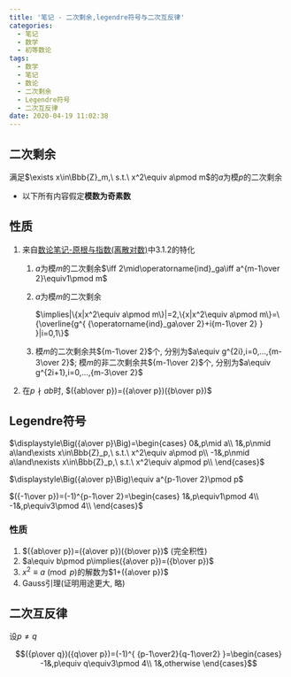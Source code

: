 ```yaml
---
title: '笔记 - 二次剩余,legendre符号与二次互反律'
categories:
  - 笔记
  - 数学
  - 初等数论
tags:
  - 数学
  - 笔记
  - 数论
  - 二次剩余
  - Legendre符号
  - 二次互反律
date: 2020-04-19 11:02:38
---
```


## 二次剩余

满足$\exists x\in\Bbb{Z}_m,\ s.t.\ x^2\equiv a\pmod m$的$a$为模$p$的二次剩余

- 以下所有内容假定**模数为奇素数**

<!--more-->

## 性质

1. 来自[数论笔记-原根与指数(离散对数)](../primitive-root-and-discrete-logarithm)中3.1.2的特化
   1. $a$为模$m$的二次剩余$\iff 2\mid\operatorname{ind}_ga\iff a^{m-1\over 2}\equiv1\pmod m$
   1. $a$为模$m$的二次剩余  

      $\implies|\{x|x^2\equiv a\pmod m\}|=2,\{x|x^2\equiv a\pmod m\}=\{\overline{g^{ {\operatorname{ind}_ga\over 2}+i{m-1\over 2} } }|i=0,1\}$
   1. 模$m$的二次剩余共${m-1\over 2}$个, 分别为$a\equiv g^{2i},i=0,...,{m-3\over 2}$; 模$m$的非二次剩余共${m-1\over 2}$个, 分别为$a\equiv g^{2i+1},i=0,...,{m-3\over 2}$
1. 在$p\nmid ab$时, $({ab\over p})=({a\over p})({b\over p})$

## Legendre符号

$\displaystyle\Big({a\over p}\Big)=\begin{cases}
  0&,p\mid a\\
  1&,p\nmid a\land\exists x\in\Bbb{Z}_p,\ s.t.\ x^2\equiv a\pmod p\\
  -1&,p\nmid a\land\nexists x\in\Bbb{Z}_p,\ s.t.\ x^2\equiv a\pmod p\\
\end{cases}$

$\displaystyle\Big({a\over p}\Big)\equiv a^{p-1\over 2}\pmod p$

$({-1\over p})=(-1)^{p-1\over 2}=\begin{cases}
  1&,p\equiv1\pmod 4\\
  -1&,p\equiv3\pmod 4\\
\end{cases}$

### 性质

1. $({ab\over p})=({a\over p})({b\over p})$ (完全积性)
1. $a\equiv b\pmod p\implies({a\over p})=({b\over p})$
1. $x^2\equiv a\pmod p$的解数为$1+({a\over p})$
1. Gauss引理(证明用途更大, 略)

## 二次互反律

设$p\ne q$

$$({p\over q})({q\over p})=(-1)^{ {p-1\over2}{q-1\over2} }=\begin{cases}
  -1&,p\equiv q\equiv3\pmod 4\\
  1&,otherwise
\end{cases}$$
